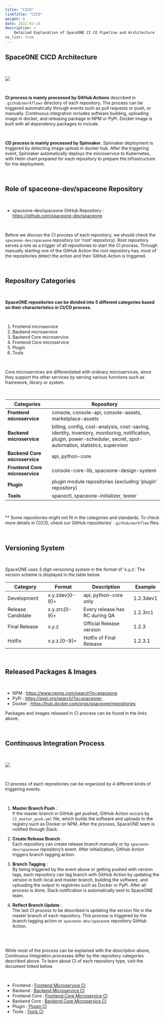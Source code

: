 ```yaml
---
title: "CICD"
linkTitle: "CICD"
weight: 8
date: 2022-03-14
description: >
    Detailed Explanation of SpaceONE CI CD Pipeline and Architecture
no_list: true
---
```


## SpaceONE CICD Architecture

</br>

![](/docs/developers/CICD/img/cicd_flow_chart.png)

</br>

**CI process is mainly processed by GitHub Actions** described in `.github/workflows` directory of each repository.  The process can be triggered automatically through events such as pull requests or push, or manually. Continuous integration includes software building, uploading image in docker, and releasing package in NPM or PyPi. Docker Image is built with all dependency packages to include.   

</br>

**CD process is mainly processed by Spinnaker**. Spinnaker deployment is triggered by detecting image upload in docker hub. After the triggering event, Spinnaker automatically deploys the microservice to Kubernetes, with Helm chart prepared for each repository to prepare the infrastructure for the deployment.   


</br>

## Role of spaceone-dev/spaceone Repository

</br>

* spaceone-dev/spaceone GitHub Repository : https://github.com/spaceone-dev/spaceone  

</br>

Before we discuss the CI process of each repository, we should check the `spaceone-dev/spaceone` repository (or ‘root’ repository). Root repository serves a role as a trigger of all repositories to start the CI process. Through manually starting one of the GitHub Action the root repository has, most of the repositories detect the action and their GitHub Action is triggered.   

</br>

## Repository Categories

</br>

**SpaceONE repositories can be divided into 5 different categories based on their characteristics in CI/CD process.**    

</br>

1. Frontend microservice
2. Backend microservice
3. Backend Core microservice 
4. Frontend Core microservice
5. Plugin
6. Tools

</br>

Core microservices are differentiated with ordinary microservices, since they support the other services by serving various functions such as framework, library or system.   

</br>

| **Categories**                 | **Repository**                                                 |
| ---                            | ---                                                            |
| **Frontend microservice**      | console, console-api, console-assets, marketplace-assets       |
| **Backend microservice**       | billing, config, cost-analysis, cost-saving, identity, inventory, monitoring, notification, plugin, power-scheduler, secret, spot-automation, statistics, supervisor        |
| **Backend Core microservice**  | api, python-core                                               |
| **Frontend Core microservice** | console-core-lib, spaceone-design-system                       |
| **Plugin**                     | plugin module repositories (excluding ‘plugin’ repository)     |
| **Tools**                      | spacectl, spaceone-initializer, tester                         |

</br>

** Some repositories might not fit in the categories and standards. To check more details in CI/CD, check our GitHub repositories' `.github/workflow` files.     

</br>

## Versioning System

</br>

SpaceONE uses 3 digit versioning system in the format of ‘x.y.z’.
The version scheme is displayed in the table below.     

| Category    | Format          | Description   | Example   |
| ---         |  ---            | ---           | ---       |
| Development | x.y.zdev[0-9]+  | api, python-core only | 1.2.3dev1 |
| Release Candidate | x.y.zrc[0-9]+ | Every release has RC during QA | 1.2.3rc1 |
| Final Release | x.y.z         | Official Release version | 1.2.3 |
| Hotfix      | x.y.z.[0-9]+    | Hotfix of Final Release  | 1.2.3.1 |

</br>

## Released Packages & Images

</br>

* NPM : https://www.npmjs.com/search?q=spaceone 
* PyPi : https://pypi.org/search/?q=spaceone-  
* Docker : https://hub.docker.com/orgs/spaceone/repositories  

Packages and images released in CI process can be found in the links above.      

</br>

## Continuous Integration Process

</br>

![](/docs/developers/CICD/img/continuous_integration_process.png)

</br>     

CI process of each repositories can be organized by 4 different kinds of triggering events.   

</br>

1. **Master Branch Push** :     
If the master branch in GitHub get pushed, GitHub Action occurs by `CI_master_push.yml` file, which builds the software and uploads to the registry such as Docker or NPM.  After the process, SpaceONE team is notified through Slack.     

2. **Create Release Branch** :     
Each repository can create release branch manually or by `spaceone-dev/spaceone` repository’s event. After initialization, GitHub Action triggers branch tagging action.       

3. **Branch Tagging** :      
By being triggered by the event above or getting pushed with version tags, each repository can tag branch with GitHub Action by updating the version in both local and master branch, building the software, and uploading the output to registries such as Docker or PyPi. After all process is done, Slack notification is automatically sent to SpaceONE team.      

4. **Reflect Branch Update** :       
The last CI process to be described is updating the version file in the master branch of each repository. This process is triggered by the branch tagging action or `spaceone-dev/spaceone` repository GitHub Action.         

</br>
</br>

While most of the process can be explained with the description above, Continuous Integration processes differ by the repository categories described above. 
To learn about CI of each repository type, visit the document linked below.         

</br>

* Frontend : [Frontend Microservice CI](/docs/developers/cicd/frontend-microservice-ci/)
* Backend : [Backend Microservice CI](/docs/developers/cicd/backend-microservice-ci/)
* Frontend Core : [Frontend Core Microservice CI](/docs/developers/cicd/frontend-core-microservice-ci/)
* Backend Core : [Backend Core Microservice CI](/docs/developers/cicd/backend-core-microservice-ci/)
* Plugin : [Plugin CI](/docs/developers/cicd/plugin-ci/)
* Tools : [Tools CI](/docs/developers/cicd/tools-ci/)

